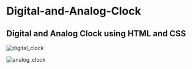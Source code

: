 # Digital-and-Analog-Clock
## Digital and Analog Clock using HTML and CSS

![digital_clock](https://user-images.githubusercontent.com/54201538/209545801-8f316f87-c360-490d-ac55-320c5f3a395b.png)

![analog_clock](https://user-images.githubusercontent.com/54201538/209545852-a389d480-d0ef-4b1c-883d-6c26ffc5f9e0.png)

